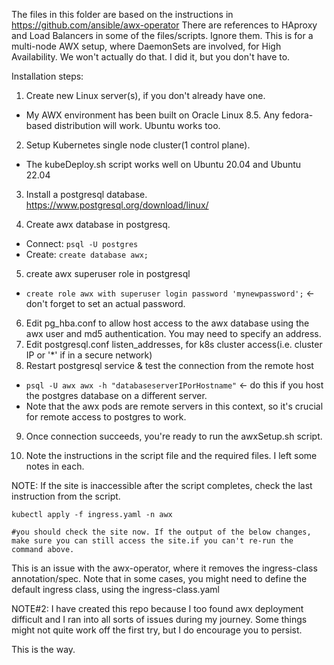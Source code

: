 The files in this folder are based on the instructions in https://github.com/ansible/awx-operator 
There are references to HAproxy and Load Balancers in some of the files/scripts. 
Ignore them. 
This is for a multi-node AWX setup, where DaemonSets are involved, for High Availability.
We won't actually do that.
I did it, but you don't have to.


Installation steps:

1. Create new Linux server(s), if you don't already have one. 
 - My AWX environment has been built on Oracle Linux 8.5. 
   Any fedora-based distribution will work. 
   Ubuntu works too.

2. Setup Kubernetes single node cluster(1 control plane). 
 - The kubeDeploy.sh script works well on Ubuntu 20.04 and Ubuntu 22.04

3. Install a postgresql database. https://www.postgresql.org/download/linux/

4. Create awx database in postgresq. 
 - Connect: ```psql -U postgres```
 - Create: ```create database awx;```

5. create awx superuser role in postgresql
 - ```create role awx with superuser login password 'mynewpassword';``` <- don't forget to set an actual password.

6. Edit pg_hba.conf to allow host access to the awx database using the awx user and md5 authentication. 
You may need to specify an address.
7. Edit postgresql.conf listen_addresses, for k8s cluster access(i.e. cluster IP or '*' if in a secure network)
8. Restart postgresql service & test the connection from the remote host
 -  ```psql -U awx awx -h "databaseserverIPorHostname"``` <- do this if you host the postgres database on a different server. 
 - Note that the awx pods are remote servers in this context, so it's crucial for remote access to postgres to work.

9. Once connection succeeds, you're ready to run the awxSetup.sh script.

10. Note the instructions in the script file and the required files. I left some notes in each.

NOTE:
If the site is inaccessible after the script completes, check the last instruction from the script. 
```
kubectl apply -f ingress.yaml -n awx
```
```
#you should check the site now. If the output of the below changes, make sure you can still access the site.if you can't re-run the command above.
```
This is an issue with the awx-operator, where it removes the ingress-class annotation/spec.
Note that in some cases, you might need to define the default ingress class, using the ingress-class.yaml

NOTE#2: I have created this repo because I too found awx deployment difficult and I ran into all sorts of issues during my journey. Some things might not quite work off the first try, but I do encourage you to persist.

This is the way.
